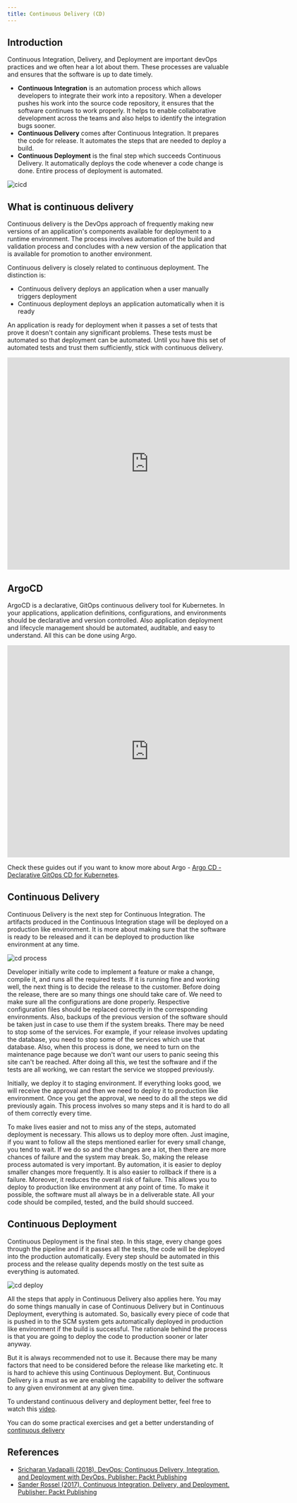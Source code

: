 ```yaml
---
title: Continuous Delivery (CD)
---
```

<!--- cSpell:ignore ICPA openshiftconsole Theia userid toolset crwexposeservice gradlew bluemix ocinstall Mico crwopenlink crwopenapp swaggerui gitpat gituser  buildconfig yourproject wireframe devenvsetup viewapp crwopenlink  atemplatized rtifactoryurlsetup Kata Koda configmap Katacoda checksetup cndp katacoda checksetup Linespace igccli regcred REPLACEME Tavis pipelinerun openshiftcluster invokecloudshell cloudnative sampleapp bwoolf hotspots multicloud pipelinerun Sricharan taskrun Vadapalli Rossel REPLACEME cloudnativesampleapp artifactoryuntar untar Hotspot devtoolsservices Piyum Zonooz Farr Kamal Arora Laszewski  Roadmap roadmap Istio Packt buildpacks automatable ksonnet jsonnet targetport podsiks SIGTERM SIGKILL minikube apiserver multitenant kubelet multizone Burstable checksetup handson  stockbffnode codepatterns devenvsetup newwindow preconfigured cloudantcredentials apikey Indexyaml classname  errorcondition tektonpipeline gradlew gitsecret viewapp cloudantgitpodscreen crwopenlink cdply crwopenapp -->

## Introduction

Continuous Integration, Delivery, and Deployment are important devOps practices and we often hear a lot about them. These processes are valuable and ensures that the software is up to date timely.

- **Continuous Integration** is an automation process which allows developers to integrate their work into a repository. When a developer pushes his work into the source code repository, it ensures that the software continues to work properly. It helps to enable collaborative development across the teams and also helps to identify the integration bugs sooner.
- **Continuous Delivery** comes after Continuous Integration. It prepares the code for release. It automates the steps that are needed to deploy a build.
- **Continuous Deployment** is the final step which succeeds Continuous Delivery. It automatically deploys the code whenever a code change is done. Entire process of deployment is automated.

![cicd](images/cicd.png)
 

## What is continuous delivery

Continuous delivery is the DevOps approach of frequently making new versions of an application's components available for deployment to a runtime environment. The process involves automation of the build and validation process and concludes with a new version of the application that is available for promotion to another environment.

Continuous delivery is closely related to continuous deployment. The distinction is:
- Continuous delivery deploys an application when a user manually triggers deployment
- Continuous deployment deploys an application automatically when it is ready

An application is ready for deployment when it passes a set of tests that prove it doesn't contain any significant problems. These tests must be automated so that deployment can be automated. Until you have this set of automated tests and trust them sufficiently, stick with continuous delivery.

<iframe width="640" height="480" src="https://www.youtube.com/embed/2TTU5BB-k9U" frameborder="0" allow="accelerometer; autoplay; encrypted-media; gyroscope; picture-in-picture" allowfullscreen></iframe>

## ArgoCD

ArgoCD is a declarative, GitOps continuous delivery tool for Kubernetes. In your applications, application definitions, configurations, and environments should be declarative and version controlled. Also application deployment and lifecycle management should be automated, auditable, and easy to understand. All this can be done using Argo.

<iframe width="640" height="480" src="https://www.youtube.com/embed/KJzgwJrY-mE" frameborder="0" allow="accelerometer; autoplay; encrypted-media; gyroscope; picture-in-picture" allowfullscreen></iframe>

Check these guides out if you want to know more about Argo - [Argo CD - Declarative GitOps CD for Kubernetes](https://argoproj.github.io/argo-cd/).

## Continuous Delivery

Continuous Delivery is the next step for Continuous Integration. The artifacts produced in the Continuous Integration stage will be deployed on a production like environment. It is more about making sure that the software is ready to be released and it can be deployed to production like environment at any time.

![cd process](images/cd_process.png)

Developer initially write code to implement a feature or make a change, compile it, and runs all the required tests. If it is running fine and working well, the next thing is to decide the release to the customer. Before doing the release, there are so many things one should take care of. We need to make sure all the configurations are done properly. Respective configuration files should be replaced correctly in the corresponding environments. Also, backups of the previous version of the software should be taken just in case to use them if the system breaks. There may be need to stop some of the services. For example, if your release involves updating the database, you need to stop some of the services which use that database. Also, when this process is done, we need to turn on the maintenance page because we don't want our users to panic seeing this site can't be reached. After doing all this, we test the software and if the tests are all working, we can restart the service we stopped previously.

Initially, we deploy it to staging environment. If everything looks good, we will receive the approval and then we need to deploy it to production like environment. Once you get the approval, we need to do all the steps we did previously again. This process involves so many steps and it is hard to do all of them correctly every time.

To make lives easier and not to miss any of the steps, automated deployment is necessary. This allows us to deploy more often. Just imagine, if you want to follow all the steps mentioned earlier for every small change, you tend to wait. If we do so and the changes are a lot, then there are more chances of failure and the system may break. So, making the release process automated is very important. By automation, it is easier to deploy smaller changes more frequently. It is also easier to rollback if there is a failure. Moreover, it reduces the overall risk of failure. This allows you to deploy to production like environment at any point of time. To make it possible, the software must all always be in a deliverable state. All your code should be compiled, tested, and the build should succeed.

## Continuous Deployment

Continuous Deployment is the final step. In this stage, every change goes through the pipeline and if it passes all the tests, the code will be deployed into the production automatically. Every step should be automated in this process and the release quality depends mostly on the test suite as everything is automated.

![cd deploy](images/cdply_process.png)

All the steps that apply in Continuous Delivery also applies here. You may do some things manually in case of Continuous Delivery but in Continuous Deployment, everything is automated. So, basically every piece of code that is pushed in to the SCM system gets automatically deployed in production like environment if the build is successful. The rationale behind the process is that you are going to deploy the code to production sooner or later anyway.

But it is always recommended not to use it. Because there may be many factors that need to be considered before the release like marketing etc. It is hard to achieve this using Continuous Deployment. But, Continuous Delivery is a must as we are enabling the capability to deliver the software to any given environment at any given time.

To understand continuous delivery and deployment better, feel free to watch this [video](https://mediacenter.ibm.com/media/Continuous+delivery+vs.+continuous+deployment/0_lcetzlcd).

You can do some practical exercises and get a better understanding of [continuous delivery](/developer-intermediate/continuous-delivery-handson/)

## References

- [Sricharan Vadapalli (2018). DevOps: Continuous Delivery, Integration, and Deployment with DevOps. Publisher: Packt Publishing](https://learning.oreilly.com/library/view/devops-continuous-delivery/9781789132991/)
- [Sander Rossel (2017). Continuous Integration, Delivery, and Deployment. Publisher: Packt Publishing](https://learning.oreilly.com/library/view/continuous-integration-delivery/9781787286610/)

